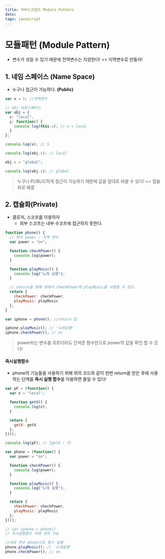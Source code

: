 ```yaml
---
title: 자바스크립트 Module Pattern
date:
tags: javascript
---
```


# 모듈패턴 (Module Pattern)

- 변수가 섞일 수 있기 때문에 전역변수는 지양한다! => 지역변수로 만들자!

## 1. 네임 스페이스 (Name Space)

- 누구나 접근이 가능하다. **(Public)**

```js
var x = 5; //전역변수

// obj 네임스페이스
var obj = {
  x: "local",
  y: function() {
    console.log(this.x); // x = local
  }
};

console.log(x); // 5

console.log(obj.x); // local

obj.x = "global";

console.log(obj.x); // global
```

> 누구나 PUBLIC하게 접근이 가능하기 때문에 값을 맘대로 바꿀 수 있다!
> => 캡슐화로 해결

## 2. 캡슐화(Private)

- 클로저, 스코프를 이용하자
  - 외부 스코프는 내부 수코프에 접근하지 못한다.

```js
function phone() {
  // 변수 power : 지역 변수
  var power = "on";

  function checkPower() {
    console.log(power);
  }

  function playMusic() {
    console.log("노래 실행");
  }

  // return을 통해 밖에서 checkPower와 playMusic을 사용할 수 있다.
  return {
    checkPower: checkPower,
    playMusic: playMusic
  };
}

var iphone = phone(); //return 값

iphone.playMusic(); // '노래실행'
iphone.checkPower(); // on
```

> power라는 변수를 모르더라도 던져준 함수만으로 power의 값을 확인 할 수 있다!

#### 즉시실행함수

- phone의 기능들을 사용하기 위해 위의 코드와 같이 한번 return을 받은 후에 사용하는 단계를 **즉시 실행 함수**를 이용하면 줄일 수 있다!

```js
var pF = (function() {
  var x = "local";

  function getX() {
    console.log(x);
  }

  return {
    getX: getX
  };
})();

console.log(pF); // {getX : f}
```

```js
var phone = (function() {
  var power = "on";

  function checkPower() {
    console.log(power);
  }

  function playMusic() {
    console.log("노래 실행");
  }

  return {
    checkPower: checkPower,
    playMusic: playMusic
  };
})();

// var iphone = phone()
// 즉시실행함수 덕에 생략 가능

//바로 변수 phone으로 함수 실행
phone.playMusic(); // '노래실행'
phone.checkPower(); // on
```
